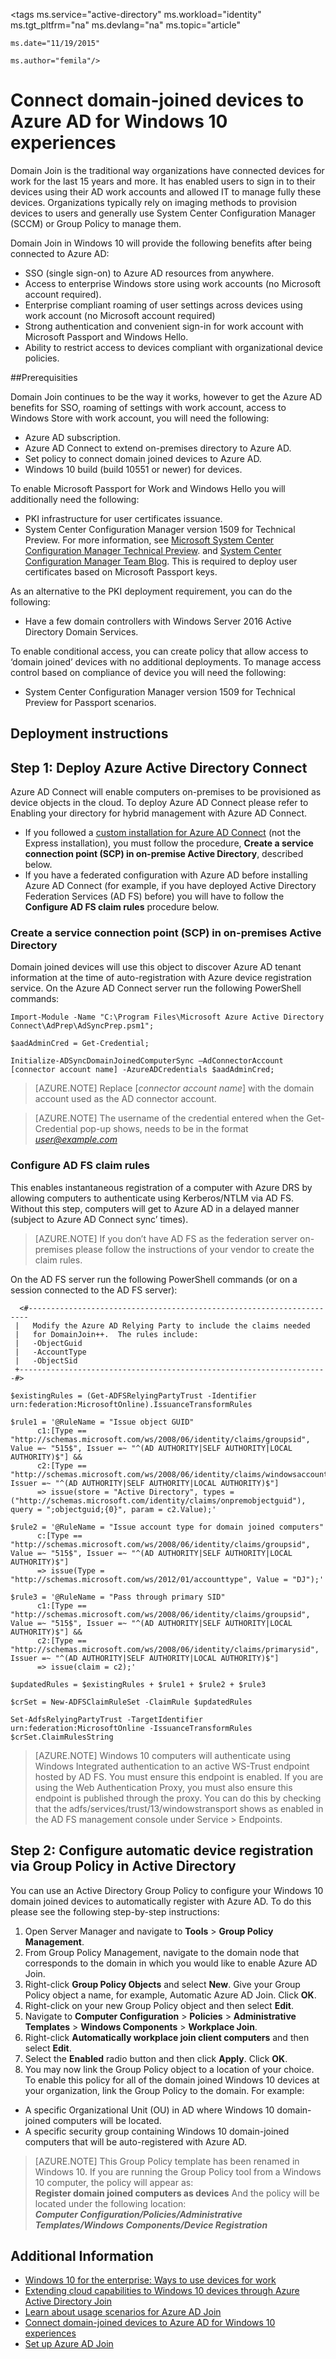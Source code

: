 <properties 
    pageTitle="Connect domain-joined devices to Azure AD for Windows 10 experiences | Microsoft Azure" 
    description="Explains how administrators can configure group policies to enable devices to be domain-joined to the enterprise network." 
    services="active-directory" 
    documentationCenter="" 
    authors="femila" 
    manager="stevenpo" 
    editor=""
    tags="azure-classic-portal"/>

<tags 
    ms.service="active-directory" 
    ms.workload="identity" 
    ms.tgt_pltfrm="na" 
    ms.devlang="na" 
    ms.topic="article" 

    ms.date="11/19/2015" 

    ms.author="femila"/>

# Connect domain-joined devices to Azure AD for Windows 10 experiences

Domain Join is the traditional way organizations have connected devices for work for the last 15 years and more. It has enabled users to sign in to their devices using their AD work accounts and allowed IT to manage fully these devices. Organizations typically rely on imaging methods to provision devices to users and generally use System Center Configuration Manager (SCCM) or Group Policy to manage them.

Domain Join in Windows 10 will provide the following benefits after being connected to Azure AD:

- SSO (single sign-on) to Azure AD resources from anywhere.
- Access to enterprise Windows store using work accounts (no Microsoft account required).
- Enterprise compliant roaming of user settings across devices using work account (no Microsoft account required)
- Strong authentication and convenient sign-in for work account with Microsoft Passport and Windows Hello.
- Ability to restrict access to devices compliant with organizational device policies.

##Prerequisities

Domain Join continues to be the way it works, however to get the Azure AD benefits for SSO, roaming of settings with work account, access to Windows Store with work account, you will need the following:

- Azure AD subscription.
- Azure AD Connect to extend on-premises directory to Azure AD.
- Set policy to connect domain joined devices to Azure AD.
- Windows 10 build (build 10551 or newer) for devices.

To enable Microsoft Passport for Work and Windows Hello you will additionally need the following:

- PKI infrastructure for user certificates issuance.
- System Center Configuration Manager version 1509 for Technical Preview. For more information, see [Microsoft System Center Configuration Manager Technical Preview](https://technet.microsoft.com/library/dn965439.aspx#BKMK_TP3Update). and [System Center Configuration Manager Team Blog](http://blogs.technet.com/b/configmgrteam/archive/2015/09/23/now-available-update-for-system-center-config-manager-tp3.aspx). This is required to deploy user certificates based on Microsoft Passport keys.

As an alternative to the PKI deployment requirement, you can do the following:

- Have a few domain controllers with Windows Server 2016 Active Directory Domain Services.

To enable conditional access, you can create policy that allow access to ‘domain joined’ devices with no additional deployments. To manage access control based on compliance of device you will need the following:

- System Center Configuration Manager version 1509 for Technical Preview for Passport scenarios.

## Deployment instructions


## Step 1: Deploy Azure Active Directory Connect

Azure AD Connect will enable computers on-premises to be provisioned as device objects in the cloud. To deploy Azure AD Connect please refer to Enabling your directory for hybrid management with Azure AD Connect.

 - If you followed a [custom installation for Azure AD Connect](active-directory-aadconnect-get-started-custom.md) (not the Express installation), you must follow the procedure, **Create a service connection point (SCP) in on-premise Active Directory**, described below.
 - If you have a federated configuration with Azure AD before installing Azure AD Connect (for example, if you have deployed Active Directory Federation Services (AD FS) before) you will have to follow the **Configure AD FS claim rules** procedure below.

### Create a service connection point (SCP) in on-premises Active Directory

Domain joined devices will use this object to discover Azure AD tenant information at the time of auto-registration with Azure device registration service. On the Azure AD Connect server run the following PowerShell commands: 

    Import-Module -Name "C:\Program Files\Microsoft Azure Active Directory Connect\AdPrep\AdSyncPrep.psm1";

    $aadAdminCred = Get-Credential;

    Initialize-ADSyncDomainJoinedComputerSync –AdConnectorAccount [connector account name] -AzureADCredentials $aadAdminCred;

>[AZURE.NOTE]
 Replace [*connector account name*] with the domain account used as the AD connector account.

>[AZURE.NOTE]
The username of the credential entered when the Get-Credential pop-up shows, needs to be in the format *user@example.com*

### Configure AD FS claim rules
This enables instantaneous registration of a computer with Azure DRS by allowing computers to authenticate using Kerberos/NTLM via AD FS. Without this step, computers will get to Azure AD in a delayed manner (subject to Azure AD Connect sync’ times). 

>[AZURE.NOTE]
If you don’t have AD FS as the federation server on-premises please follow the instructions of your vendor to create the claim rules.

On the AD FS server run the following PowerShell commands (or on a session connected to the AD FS server):

      <#----------------------------------------------------------------------
     |   Modify the Azure AD Relying Party to include the claims needed 
     |   for DomainJoin++.  The rules include:
     |   -ObjectGuid
     |   -AccountType
     |   -ObjectSid
     +---------------------------------------------------------------------#>
 
    $existingRules = (Get-ADFSRelyingPartyTrust -Identifier urn:federation:MicrosoftOnline).IssuanceTransformRules
 
    $rule1 = '@RuleName = "Issue object GUID" 
          c1:[Type == "http://schemas.microsoft.com/ws/2008/06/identity/claims/groupsid", Value =~ "515$", Issuer =~ "^(AD AUTHORITY|SELF AUTHORITY|LOCAL AUTHORITY)$"] &&
          c2:[Type == "http://schemas.microsoft.com/ws/2008/06/identity/claims/windowsaccountname", Issuer =~ "^(AD AUTHORITY|SELF AUTHORITY|LOCAL AUTHORITY)$"] 
          => issue(store = "Active Directory", types = ("http://schemas.microsoft.com/identity/claims/onpremobjectguid"), query = ";objectguid;{0}", param = c2.Value);'
 
    $rule2 = '@RuleName = "Issue account type for domain joined computers" 
          c:[Type == "http://schemas.microsoft.com/ws/2008/06/identity/claims/groupsid", Value =~ "515$", Issuer =~ "^(AD AUTHORITY|SELF AUTHORITY|LOCAL AUTHORITY)$"] 
          => issue(Type = "http://schemas.microsoft.com/ws/2012/01/accounttype", Value = "DJ");'
 
    $rule3 = '@RuleName = "Pass through primary SID" 
          c1:[Type == "http://schemas.microsoft.com/ws/2008/06/identity/claims/groupsid", Value =~ "515$", Issuer =~ "^(AD AUTHORITY|SELF AUTHORITY|LOCAL AUTHORITY)$"] && 
          c2:[Type == "http://schemas.microsoft.com/ws/2008/06/identity/claims/primarysid", Issuer =~ "^(AD AUTHORITY|SELF AUTHORITY|LOCAL AUTHORITY)$"] 
          => issue(claim = c2);'
 
    $updatedRules = $existingRules + $rule1 + $rule2 + $rule3
 
    $crSet = New-ADFSClaimRuleSet -ClaimRule $updatedRules
 
    Set-AdfsRelyingPartyTrust -TargetIdentifier urn:federation:MicrosoftOnline -IssuanceTransformRules $crSet.ClaimRulesString 

>[AZURE.NOTE]
Windows 10 computers will authenticate using Windows Integrated authentication to an active WS-Trust endpoint hosted by AD FS.  You must ensure this endpoint is enabled. If you are using the Web Authentication Proxy, you must also ensure this endpoint is published through the proxy. You can do this by checking that the adfs/services/trust/13/windowstransport shows as enabled in the AD FS management console under Service > Endpoints.


## Step 2: Configure automatic device registration via Group Policy in Active Directory

You can use an Active Directory Group Policy to configure your Windows 10 domain joined devices to automatically register with Azure AD. To do this please see the following step-by-step instructions:

1.  Open Server Manager and navigate to **Tools** > **Group Policy Management**.
2.  From Group Policy Management, navigate to the domain node that corresponds to the domain in which you would like to enable Azure AD Join.
3.  Right-click **Group Policy Objects** and select **New**. Give your Group Policy object a name, for example, Automatic Azure AD Join. Click **OK**.
4.  Right-click on your new Group Policy object and then select **Edit**.
5.  Navigate to **Computer Configuration** > **Policies** > **Administrative Templates** > **Windows Components** > **Workplace Join**.
6.  Right-click **Automatically workplace join client computers** and then select **Edit**.
7.  Select the **Enabled** radio button and then click **Apply**. Click **OK**.
8.  You may now link the Group Policy object to a location of your choice. To enable this policy for all of the domain joined Windows 10 devices at your organization, link the Group Policy to the domain. For example:
 - A specific Organizational Unit (OU) in AD where Windows 10 domain-joined computers will be located.
 - A specific security group containing Windows 10 domain-joined computers that will be auto-registered with Azure AD.
 
>[AZURE.NOTE]
This Group Policy template has been renamed in Windows 10. If you are running the Group Policy tool from a Windows 10 computer, the policy will appear as: <br>
**Register domain joined computers as devices**
And the policy will be located under the following location:<br>
***Computer Configuration/Policies/Administrative Templates/Windows Components/Device Registration***

 
## Additional Information
* [Windows 10 for the enterprise: Ways to use devices for work](active-directory-azureadjoin-windows10-devices-overview.md)
* [Extending cloud capabilities to Windows 10 devices through Azure Active Directory Join](active-directory-azureadjoin-user-upgrade.md)
* [Learn about usage scenarios for Azure AD Join](active-directory-azureadjoin-deployment-aadjoindirect.md)
* [Connect domain-joined devices to Azure AD for Windows 10 experiences](active-directory-azureadjoin-devices-group-policy.md)
* [Set up Azure AD Join](active-directory-azureadjoin-setup.md)


